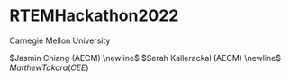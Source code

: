 # RTEMHackathon2022

Carnegie Mellon University

$Jasmin Chiang (AECM) \newline$
$Serah Kallerackal (AECM) \newline$
$Matthew Takara (CEE)$
